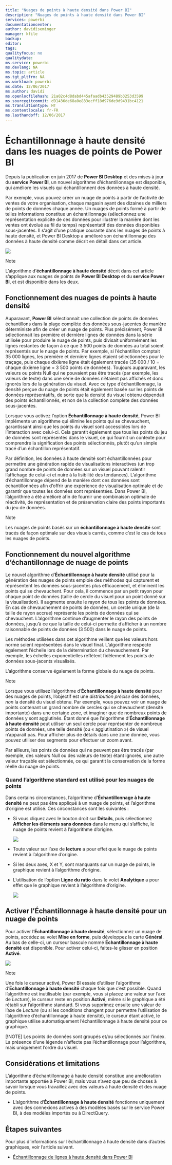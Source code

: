 ```yaml
---
title: "Nuages de points à haute densité dans Power BI"
description: "Nuages de points à haute densité dans Power BI"
services: powerbi
documentationcenter: 
author: davidiseminger
manager: kfile
backup: 
editor: 
tags: 
qualityfocus: no
qualitydate: 
ms.service: powerbi
ms.devlang: NA
ms.topic: article
ms.tgt_pltfrm: NA
ms.workload: powerbi
ms.date: 12/06/2017
ms.author: davidi
ms.openlocfilehash: 21a02c4d8dabd445afaadb43529489b3253d3599
ms.sourcegitcommit: d91436de68a0e833ecff18d976de9d9431bc4121
ms.translationtype: HT
ms.contentlocale: fr-FR
ms.lasthandoff: 12/06/2017
---
```

# <a name="high-density-sampling-in-power-bi-scatter-charts"></a>Échantillonnage à haute densité dans les nuages de points de Power BI
Depuis la publication en juin 2017 de **Power BI Desktop** et des mises à jour du **service Power BI**, un nouvel algorithme d’échantillonnage est disponible, qui améliore les visuels qui échantillonnent des données à haute densité.

Par exemple, vous pouvez créer un nuage de points à partir de l’activité de ventes de votre organisation, chaque magasin ayant des dizaines de milliers de points de données chaque année. Un nuages de points formé à partir de telles informations constitue un échantillonnage (sélectionnez une représentation explicite de ces données pour illustrer la manière dont les ventes ont évolué au fil du temps) représentatif des données disponibles sous-jacentes. Il s’agit d’une pratique courante dans les nuages de points à haute densité, et Power BI Desktop a amélioré son échantillonnage des données à haute densité comme décrit en détail dans cet article.

![](media/desktop-high-density-scatter-charts/high-density-scatter-charts_01.png)

> [!NOTE]
> L’algorithme d’**échantillonnage à haute densité** décrit dans cet article s’applique aux nuages de points de **Power BI Desktop** et du **service Power BI**, et est disponible dans les deux.
> 
> 

## <a name="how-high-density-scatter-charts-work"></a>Fonctionnement des nuages de points à haute densité
Auparavant, **Power BI** sélectionnait une collection de points de données échantillons dans la plage complète des données sous-jacentes de manière déterministe afin de créer un nuage de points. Plus précisément, Power BI sélectionnait les première et dernière lignes de données dans la série utilisée pour produire le nuage de points, puis divisait uniformément les lignes restantes de façon à ce que 3 500 points de données au total soient représentés sur le nuage de points. Par exemple, si l’échantillon comptait 35 000 lignes, les première et dernière lignes étaient sélectionnées pour le traçage, puis chaque dixième ligne était également tracée (35 000 / 10 = chaque dixième ligne = 3 500 points de données). Toujours auparavant, les valeurs ou points Null qui ne pouvaient pas être tracés (par exemple, les valeurs de texte) dans une série de données n’étaient pas affichés et donc ignorés lors de la génération du visuel. Avec ce type d’échantillonnage, la densité perçue du nuage de points était également basée sur les points de données représentatifs, de sorte que la densité du visuel obtenu dépendait des points échantillonnés, et non de la collection complète des données sous-jacentes.

Lorsque vous activez l’option **Échantillonnage à haute densité**, Power BI implémente un algorithme qui élimine les points qui se chevauchent, garantissant ainsi que les points du visuel sont accessibles lors de l’interaction avec celui-ci. Cela garantit également que tous les points du jeu de données sont représentés dans le visuel, ce qui fournit un contexte pour comprendre la signification des points sélectionnés, plutôt qu’un simple tracé d’un échantillon représentatif.

Par définition, les données à haute densité sont échantillonnées pour permettre une génération rapide de visualisations interactives (un trop grand nombre de points de données sur un visuel pouvant ralentir l’affichage de celui-ci et nuire à la lisibilité des tendances). L’algorithme d’échantillonnage dépend de la manière dont ces données sont échantillonnées afin d’offrir une expérience de visualisation optimale et de garantir que toutes les données sont représentées. Dans Power BI, l’algorithme a été amélioré afin de fournir une combinaison optimale de réactivité, de représentation et de préservation claire des points importants du jeu de données.

> [!NOTE]
> Les nuages de points basés sur un **échantillonnage à haute densité** sont tracés de façon optimale sur des visuels carrés, comme c’est le cas de tous les nuages de points.
> 
> 

## <a name="how-the-new-scatter-chart-sampling-algorithm-works"></a>Fonctionnement du nouvel algorithme d’échantillonnage de nuage de points
Le nouvel algorithme d’**Échantillonnage à haute densité** utilisé pour la génération des nuages de points emploie des méthodes qui capturent et représentent les données sous-jacentes plus efficacement, et éliminent les points qui se chevauchent. Pour cela, il commence par un petit rayon pour chaque point de données (taille de cercle du visuel pour un point donné sur la visualisation). Il augmente ensuite le rayon de tous les points de données. En cas de chevauchement de points de données, un cercle unique (de la taille de rayon accrue) représente les points de données qui se chevauchent. L’algorithme continue d’augmenter le rayon des points de données, jusqu’à ce que la taille de celui-ci permette d’afficher à un nombre raisonnable de points de données (3 500) dans le nuage de points.

Les méthodes utilisées dans cet algorithme veillent que les valeurs hors norme soient représentées dans le visuel final. L’algorithme respecte également l’échelle lors de la détermination du chevauchement. Par exemple, les échelles exponentielles reflètent fidèlement les points de données sous-jacents visualisés.

L’algorithme conserve également la forme globale du nuage de points.

> [!NOTE]
> Lorsque vous utilisez l’algorithme d’**Échantillonnage à haute densité** pour des nuages de points, l’objectif est une *distribution précise* des données, *non* la densité du visuel obtenu. Par exemple, vous pouvez voir un nuage de points contenant un grand nombre de cercles qui se chevauchent (densité importante) dans une certaine zone, et imaginer que de nombreux points de données y sont agglutinés. Étant donné que l’algorithme d’**Échantillonnage à haute densité** peut utiliser un seul cercle pour représenter de nombreux points de données, une telle densité (ou « agglutination ») de visuel n’apparaît pas. Pour afficher plus de détails dans une zone donnée, vous pouvez utiliser des segments pour effectuer un zoom avant.
> 
> 

Par ailleurs, les points de données qui ne peuvent pas être tracés (par exemple, des valeurs Null ou des valeurs de texte) étant ignorés, une autre valeur traçable est sélectionnée, ce qui garantit la conservation de la forme réelle du nuage de points.

### <a name="when-the-standard-algorithm-for-scatter-charts-is-used"></a>Quand l’algorithme standard est utilisé pour les nuages de points
Dans certains circonstances, l’algorithme d’**Échantillonnage à haute densité** ne peut pas être appliqué à un nuage de points, et l’algorithme d’origine est utilisé. Ces circonstances sont les suivantes :

* Si vous cliquez avec le bouton droit sur **Détails**, puis sélectionnez **Afficher les éléments sans données** dans le menu qui s’affiche, le nuage de points revient à l’algorithme d’origine.
  
  ![](media/desktop-high-density-scatter-charts/high-density-scatter-charts_02.png)
* Toute valeur sur l’axe de **lecture** a pour effet que le nuage de points revient à l’algorithme d’origine.
* Si les deux axes, X et Y, sont manquants sur un nuage de points, le graphique revient à l’algorithme d’origine.
* L’utilisation de l’option **Ligne du ratio** dans le volet **Analytique** a pour effet que le graphique revient à l’algorithme d’origine.
  
  ![](media/desktop-high-density-scatter-charts/high-density-scatter-charts_03.png)

## <a name="how-to-turn-on-high-density-sampling-for-a-scatter-chart"></a>Activer l’Échantillonnage à haute densité pour un nuage de points
Pour activer l’**Échantillonnage à haute densité**, sélectionnez un nuage de points, accédez au volet **Mise en forme**, puis développez la carte **Général**. Au bas de celle-ci, un curseur bascule nommé **Échantillonnage à haute densité** est disponible. Pour activer celui-ci, faites-le glisser en position **Activé**.

![](media/desktop-high-density-scatter-charts/high-density-scatter-charts_04.png)

> [!NOTE]
> Une fois le curseur activé, Power BI essaie d’utiliser l’algorithme d’**Échantillonnage à haute densité** chaque fois que c’est possible. Quand l’algorithme est inutilisable (par exemple, vous si placez une valeur sur l’axe de *Lecture*), le curseur reste en position **Activé**, même si le graphique a été rétabli sur l’algorithme standard. Si vous supprimez ensuite une valeur de l’axe de *Lecture* (ou si les conditions changent pour permettre l’utilisation de l’algorithme d’échantillonnage à haute densité), le curseur étant activé, le graphique utilise automatiquement l’échantillonnage à haute densité pour ce graphique.
> 
> [!NOTE]
> Les points de données sont groupés et/ou sélectionnés par l’index. La présence d’une légende n’affecte pas l’échantillonnage pour l’algorithme, mais uniquement l’ordre du visuel.
> 
> 

## <a name="considerations-and-limitations"></a>Considérations et limitations
L’algorithme d’échantillonnage à haute densité constitue une amélioration importante apportée à Power BI, mais vous n’avez que peu de choses à savoir lorsque vous travaillez avec des valeurs à haute densité et des nuage de points.

* L’algorithme d’**Échantillonnage à haute densité** fonctionne uniquement avec des connexions actives à des modèles basés sur le service Power BI, à des modèles importés ou à DirectQuery.

## <a name="next-steps"></a>Étapes suivantes
Pour plus d’informations sur l’échantillonnage à haute densité dans d’autres graphiques, voir l’article suivant.

* [Échantillonnage de lignes à haute densité dans Power BI](desktop-high-density-sampling.md)

